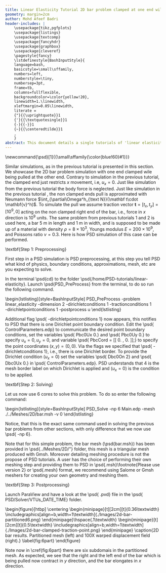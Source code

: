 ```yaml
---
title: Linear Elasticity Tutorial 2D bar problem clamped at one end wile being pulled at the other end (Dirichlet-Neumann-Point boundary conditions case)
geometry: margin=2cm
author: Mohd Afeef Badri
header-includes: |
    \usepackage{tikz,pgfplots}
    \usepackage{listings}
    \usepackage{textcomp}
    \usepackage{fancyhdr}
    \usepackage{graphbox}
    \usepackage{cleveref}
    \pagestyle{fancy}
    \lstdefinestyle{BashInputStyle}{
	language=bash,
	basicstyle=\small\sffamily,
	numbers=left,
	numberstyle=\tiny,
	numbersep=3pt,
	frame=tb,
	columns=fullflexible,
	backgroundcolor=\color{yellow!20},
	linewidth=1.\linewidth,
	xleftmargin=0.05\linewidth,
	literate =
	{"}{{\uprightquote}}1
	{'}{{\textquotesingle}}1
	{-}{{-}}1
	{~}{{\centeredtilde}}1
	,
    }
abstract: This document details a single tutorials of 'linear elasticity' module of PSD in a more verbos manner.
---
```


\newcommand{\psd}[1]{{\small\sffamily{\color{blue!60}#1}}}

Similar simulations, as in the previous tutorial is presented in this section. We showcase the 2D bar problem simulation with one end clamped  wile being pulled at the other end. Contrary to simulation in the previous tutorial, the clamped end just restricts $x$ movement, i.e, $u_x=0$. Just like simulation from the previous tutorial the body force is neglected. Just like simulation in   the previous tutorial , the non clamped ends pull is approximated with Neumann force $\int_{\partial\Omega^h_{\text N}}(\mathbf t\cdot \mathbf{v}^h)$. To simulate the pull we assume traction vector $\mathbf t=[t_x,t_y]=[10^9,0]$ acting on the non clamped right end of the bar, i.e., force in $x$ direction is $10^9$ units. The same problem from previous tutorials 1 and 2 is used here, a bar 5 m in length and 1 m in width, and is supposed to be made up of a material with density $\rho=8\times 10^3$, Youngs modulus $E=200\times 10^9$, and Poissons ratio $\nu=0.3$. Here is how PSD simulation of this case can be performed.


\textbf{Step 1: Preprocessing}

First step in a PSD simulation is PSD preprocessing, at this step you tell PSD what kind of physics, boundary conditions, approximations, mesh, etc are you expecting to solve.

In the terminal \psd{cd} to the folder \psd{/home/PSD-tutorials/linear-elasticity}. Launch \psd{PSD\_PreProcess} from the terminal, to do so run the following command.

\begin{lstlisting}[style=BashInputStyle]
PSD_PreProcess -problem linear_elasticity -dimension 2 -dirichletconditions 1 -tractionconditions 1 \
-dirichletpointconditions 1 -postprocess u
\end{lstlisting}

Additional flag \psd{ -dirichletpointconditions 1} now appears, this notifies to PSD that there is one Dirichlet point boundary condition. Edit the  \psd{ ControlParameters.edp} to communicate the desired point boundary conditions, set the variables \psd{ Pbc0Ux  0.} and \psd{ Pbc0Uy  0.} to specify $u_x=0,u_y=0$, and variable \psd{ PbcCord = [[  0. , 0. ]];} to specify the point coordinates $(x,y)=(0,0)$. Via the flags we specified that \psd{ -dirichletconditions 1}, i.e., there is one Dirichlet border.
To provide the Dirichlet condition ($u_x=0$) set the variables \psd{ Dbc0On 2} and \psd{ Dbc0Ux 0.}  in \psd{ ControlParameters.edp}. PSD understands that 4 is the mesh border label on which Dirichlet is applied and ($u_x=0$) is the condition to be applied.

\textbf{Step 2: Solving}

Let us now use 6 cores to solve this problem. To do so enter the following command:

\begin{lstlisting}[style=BashInputStyle]
PSD_Solve -np 6 Main.edp -mesh ./../Meshes/2D/bar.msh -v 0
\end{lstlisting}

Notice, that this is the exact same command used in solving the previous bar problems from other sections, with only difference that we now use \psd{ -np 6}.

Note that for this simple problem, the bar mesh (\psd{bar.msh}) has been provided in \psd{../Meshes/2D/"} folder, this mesh is a triangular mesh produced with Gmsh. Moreover detailing meshing procedure is not the propose of PSD tutorials. A user has the choice of performing their own meshing step and providing them to PSD in \psd{.msh}\footnote{Please use version 2} or \psd{.mesh} format, we recommend using Salome or Gmsh meshers for creating your own geometry and meshing them. 

\textbf{Step 3: Postprocessing}

Launch ParaView and have a look at the  \psd{ .pvd} file in the  \psd{ PSD/Solver/VTUs\_DATE\_TIME} folder. 

\begin{figure}[htbp]
    \centering
    \begin{minipage}[t][2cm][t]{0.36\textwidth}
    \includegraphics[align=b,width=1\textwidth]{./Images/2d-bar-partitioned6.png}
    \end{minipage}\hspace{.1\textwidth}
    \begin{minipage}[t][2cm][t]{0.5\textwidth}
    \includegraphics[align=b,width=1\textwidth]{./Images/2d-bar-clamped-traction-point.png}
    \end{minipage}
    \caption{2D bar results. Partitioned mesh (left) and 100X warped displacement field (right).}
    \label{fig:6part}
\end{figure}

Note now in \cref{fig:6part} there are six subdomais in the partitioned mesh. As expected, we see that the right and the left end of the bar which is being pulled now contract in $y$ direction, and the bar elongates in $x$ direction. 
